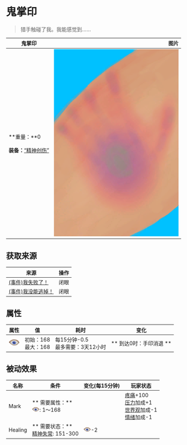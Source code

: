 # 鬼掌印  
> 猎手触碰了我。我能感觉到……  
  
  鬼掌印  |   图片   
 ----  |  ----:   
 **重量：**0<br><br>**装备：**[“精神创伤”](eTag_WSpiritual.md)  |  ![](Sprite/HuntersMark.png)   
  
## 获取来源  
来源  |  操作  
----  |  ----  
[(事件)我失败了！](Event_HunterFightBadFailure.md)  |  闭眼  
[(事件)我没能逃掉！](Event_HunterFightFailedRetreat.md)  |  闭眼  
## 属性   
属性  |  值  |  耗时  |  变化  
----  |  ----  |  ----  |  ----  
<img decoding="async" src="Sprite/MindState.png" style="width:30px;">  |  初始：168<br>最大：168  |  每15分钟-0.5<br>最多需要：3天12小时  |  ** 到达0时：手印消退 **  
## 被动效果  
名称  |  条件  |  变化(每15分钟)  |  玩家状态  
----  |  ----  |  ----  |  ----  
Mark  |  ** 需要属性：**<br><img decoding="async" src="Sprite/MindState.png" style="width:20px;">: 1～168  |    |  [疼痛](Pain.md)+100<br>[压力](Stress.md)加成+1<br>[世界观](Structure.md)加成-1<br>[情绪](Morale.md)加成-1  
Healing  |  ** 需要状态：**<br>[精神失常](MindState.md): 151-300  |  <img decoding="async" src="Sprite/MindState.png" style="width:20px;">-2  |    
